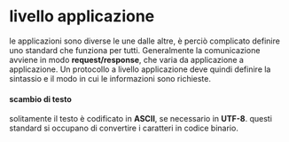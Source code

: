 # livello applicazione
le applicazioni sono diverse le une dalle altre, è perciò complicato definire uno standard che funziona per tutti.
Generalmente la comunicazione avviene in modo **request/response**, che varia da applicazione a applicazione.
Un protocollo a livello applicazione deve quindi definire la sintassio e il modo in cui le informazioni sono richieste.

#### scambio di testo
solitamente il testo è codificato in **ASCII**, se necessario in **UTF-8**. questi standard si occupano di convertire i caratteri in codice binario.
